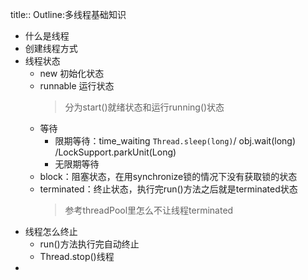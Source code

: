 title:: Outline:多线程基础知识

- 什么是线程
- 创建线程方式
- 线程状态
	- new 初始化状态
	- runnable 运行状态
	  > 分为start()就绪状态和运行running()状态
	- 等待
		- 限期等待：time_waiting  `Thread.sleep(long)`/ obj.wait(long) /LockSupport.parkUnit(Long)
		- 无限期等待
	- block：阻塞状态，在用synchronize锁的情况下没有获取锁的状态
	- terminated：终止状态，执行完run()方法之后就是terminated状态
	  > 参考threadPool里怎么不让线程terminated
- 线程怎么终止
	- run()方法执行完自动终止
	- Thread.stop()线程
-